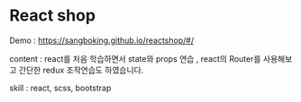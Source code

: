 # React shop

Demo : https://sangboking.github.io/reactshop/#/

content : react를 처음 학습하면서 state와 props 연습 , react의 Router를 사용해보고 
          간단한 redux 조작연습도 하였습니다.

skill : react, scss, bootstrap
